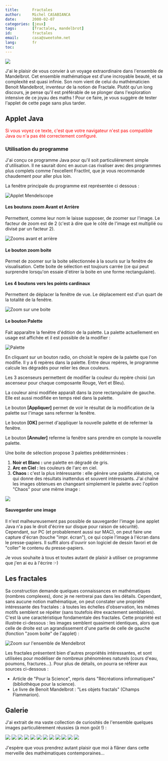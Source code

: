 ```yaml
---
title:      Fractales
author:     Michel CASABIANCA
date:       2000-02-07
categories: [jeux]
tags:       [fractales, mandelbrot]
id:         fractales
email:      casa@sweetohm.net
lang:       fr
toc:        
---
```


![](fractales.titre.png)

J'ai le plaisir de vous convier à un voyage extraordinaire dans
l'ensemble de Mandelbrot. Cet ensemble mathématique est d'une incroyable
beauté, et sa complexité est quasi infinie. Son nom vient de celui du
mathématicien Benoit Mandelbrot, inventeur de la notion de Fractale.
Plutôt qu'un long discours, je pense qu'il est préférable de se plonger
dans l'exploration intensive de ce joyau des maths ! Pour ce faire, je
vous suggère de tester l'applet de cette page sans plus tarder.

<!--more-->

Applet Java
-----------

<applet code="MandelScope.class" codebase="../java/fractales" width="405" height="294">
<font color="red">
Si vous voyez ce texte, c'est que votre navigateur n'est 
pas compatible Java ou n'a pas &eacute;t&eacute; correctement configur&eacute;.
</font>
</applet>

### Utilisation du programme

J'ai conçu ce programme Java pour qu'il soit particulièrement simple
d'utilisation. Il ne saurait donc en aucun cas rivaliser avec des
programmes plus complets comme l'excellent FractInt, que je vous
recommande chaudement pour aller plus loin.

La fenêtre principale du programme est représentée ci dessous :

![Applet Mendelscope](fractales.applet.png)

#### Les boutons zoom Avant et Arrière

Permettent, comme leur nom le laisse supposer, de zoomer sur l'image. Le
facteur de zoom est de 2 (c'est à dire que le côté de l'image est
multiplié ou divisé par un facteur 2).

![Zooms avant et arrière](fractales.zooms.png)

#### Le bouton zoom boite

Permet de zoomer sur la boite sélectionnée à la souris sur la fenêtre de
visualisation. Cette boite de sélection est toujours carrée (ce qui peut
surprendre lorsqu'on essaie d'étirer la boite en une forme
rectangulaire).

#### Les 4 boutons vers les points cardinaux

Permettent de déplacer la fenêtre de vue. Le déplacement est d'un quart
de la totalité de la fenêtre.

![Zoom sur une boite](fractales.zoom.png)

#### Le bouton Palette

Fait apparaître la fenêtre d'édition de la palette. La palette
actuellement en usage est affichée et il est possible de la modifier :

![Palette](fractales.palette.png)

En cliquant sur un bouton radio, on choisit le repère de la palette que
l'on modifie. Il y a 6 repères dans la palette. Entre deux repères, le
programme calcule les dégradés pour relier les deux couleurs.

Les 3 ascenseurs permettent de modifier la couleur du repère choisi (un
ascenseur pour chaque composante Rouge, Vert et Bleu).

La couleur ainsi modifiée apparaît dans la zone rectangulaire de gauche.
Elle est aussi modifiée en temps réel dans la palette.

Le bouton **[Appliquer]** permet de voir le résultat de la modification
de la palette sur l'image sans refermer la fenêtre.

Le bouton **[OK]** permet d'appliquer la nouvelle palette et de refermer
la fenêtre.

Le bouton **[Annuler]** referme la fenêtre sans prendre en compte la
nouvelle palette.

Une boite de sélection propose 3 palettes prédéterminées :

1. **Noir et Blanc :** une palette en dégradé de gris.
2. **Arc en Ciel :** les couleurs de l'arc en ciel.
3. **Chaos :** c'est la plus intéressante : elle génère une palette
   aléatoire, ce qui donne des résultats inattendus et souvent
   intéressants. J'ai chaîné les images obtenues en changeant
   simplement le palette avec l'option "Chaos" pour une même image :

![](fractales.demo.png)

#### Sauvegarder une image

Il n'est malheureusement pas possible de sauvegarder l'image (une applet
Java n'a pas le droit d'écrire sur disque pour raison de sécurité).
Cependant, sur PC (et probablement aussi sur MAC), on peut faire une
capture d'écran (touche "impr. écran"), ce qui copie l'image à l'écran
dans le presse-papiers. Il suffit alors d'ouvrir son logiciel de dessin
favori et de "coller" le contenu du presse-papiers.

Je vous souhaite à tous et toutes autant de plaisir à utiliser ce
programme que j'en ai eu à l'écrire :-)

Les fractales
-------------

Sa construction demande quelques connaissances en mathématiques (nombres
complexes), donc je ne rentrerai pas dans les détails. Cependant, sans
aucune notion mathématique, on peut constater une propriété intéressante
des fractales : à toutes les échelles d'observation, les mêmes motifs
semblent se répéter (sans toutefois être exactement semblables). C'est
là une caractéristique fondamentale des fractales. Cette propriété est
illustrée ci-dessous : les images semblent quasiment identiques, alors
que celle de droite est un agrandissement d'une partie de celle de
gauche (fonction "zoom boite" de l'applet) :

![Zoom sur l'ensemble de Mendelbrot](fractales.zoom.png)

Les fractales présentent bien d'autres propriétés intéressantes, et sont
utilisées pour modéliser de nombreux phénomènes naturels (cours d'eau,
poumons, fractures...). Pour plus de détails, on pourra se référer aux
sources ci-dessous :

- Article de "Pour la Science", repris dans "Récréations
  informatiques" (bibliothèque pour la science).
- Le livre de Benoit Mandelbrot : "Les objets fractals" (Champs
  Flammarion).

Galerie
-------

J'ai extrait de ma vaste collection de curiosités de l'ensemble quelques
images particulièrement réussies (à mon goût !) :

![](fractales.exemple01.png) ![](fractales.exemple02.png)
![](fractales.exemple03.png) ![](fractales.exemple04.png)
![](fractales.exemple05.png) ![](fractales.exemple06.png)
![](fractales.exemple07.png) ![](fractales.exemple08.png)
![](fractales.exemple09.png) ![](fractales.exemple10.png)
![](fractales.exemple11.png) ![](fractales.exemple12.png)

J'espère que vous prendrez autant plaisir que moi à flâner dans cette
merveille des mathématiques contemporaines...
